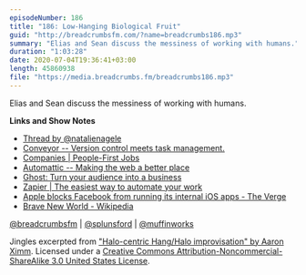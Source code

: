 ```yaml
---
episodeNumber: 186
title: "186: Low-Hanging Biological Fruit"
guid: "http://breadcrumbsfm.com/?name=breadcrumbs186.mp3"
summary: "Elias and Sean discuss the messiness of working with humans."
duration: "1:03:28"
date: 2020-07-04T19:36:41+03:00
length: 45860938
file: "https://media.breadcrumbs.fm/breadcrumbs186.mp3"
---
```

Elias and Sean discuss the messiness of working with humans.

**Links and Show Notes**
- [Thread by @natalienagele](https://threadreaderapp.com/thread/1275496934783029248.html)
- [Conveyor -- Version control meets task management.](https://conveyor.com/)
- [Companies | People-First Jobs](https://peoplefirstjobs.com/companies/)
- [Automattic -- Making the web a better place](https://automattic.com/)
- [Ghost: Turn your audience into a business](https://ghost.org/)
- [Zapier | The easiest way to automate your work](https://zapier.com/)
- [Apple blocks Facebook from running its internal iOS apps - The Verge](https://www.theverge.com/2019/1/30/18203551/apple-facebook-blocked-internal-ios-apps)
- [Brave New World - Wikipedia](https://en.wikipedia.org/wiki/Brave_New_World)

[@breadcrumbsfm](https://twitter.com/breadcrumbsfm) | [@splunsford](https://twitter.com/splunsford) | [@muffinworks](https://twitter.com/muffinworks)

Jingles excerpted from ["Halo-centric Hang/Halo improvisation" by Aaron Ximm](http://freemusicarchive.org/music/aaron_ximm/handpans_and_the_hang/). Licensed under a [Creative Commons Attribution-Noncommercial-ShareAlike 3.0 United States License](http://creativecommons.org/licenses/by-nc-sa/3.0/us/).